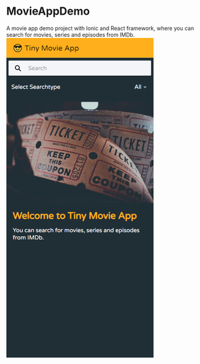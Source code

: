 <h1><b>MovieAppDemo</b></h1>

A movie app demo project with Ionic and React framework, where you can search for movies, series and episodes from IMDb. 
<img src="https://github.com/Haiku-art/MovieAppDemo/blob/main/tinymovieapp01.PNG?raw=true">


